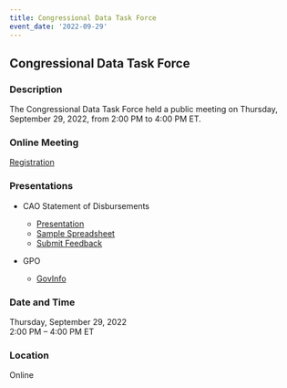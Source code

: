 ```yaml
---
title: Congressional Data Task Force  
event_date: '2022-09-29'
---
```


## Congressional Data Task Force  

### Description  
The Congressional Data Task Force held a public meeting on Thursday, September 29, 2022, from 2:00 PM to 4:00 PM ET.  

### Online Meeting  
[Registration](https://ushr.webex.com/ushr/onstage/g.php?MTID=e90a72e4ee72f2c3baa5ca120ac5af6e0)   

### Presentations

* CAO Statement of Disbursements
   * [Presentation](https://usgpo.github.io/innovation/resources/CDTF20220929/SOD-Additional-Fields-September-29-2022.pptx)   
   * [Sample Spreadsheet](https://usgpo.github.io/innovation/resources/CDTF20220929/SOD-DETAIL-GRID-Proposed-Solution.xlsx)   
   * [Submit Feedback](https://github.com/usgpo/innovation/issues)  
  
* GPO  
   * [GovInfo](https://usgpo.github.io/innovation/resources/CDTF20220929/CDTF-External-GPO-20220929-Lisa.pdf)  
  
  
  
### Date and Time  
Thursday, September 29, 2022  
2:00 PM – 4:00 PM ET  

### Location  
Online  




 


